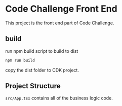 # Code Challenge Front End

This project is the front end part of Code Challenge. 

## build

run npm build script to build to dist

```bash
npm run build
```

copy the dist folder to CDK project.

## Project Structure

`src/App.tsx` contains all of the business logic code. 